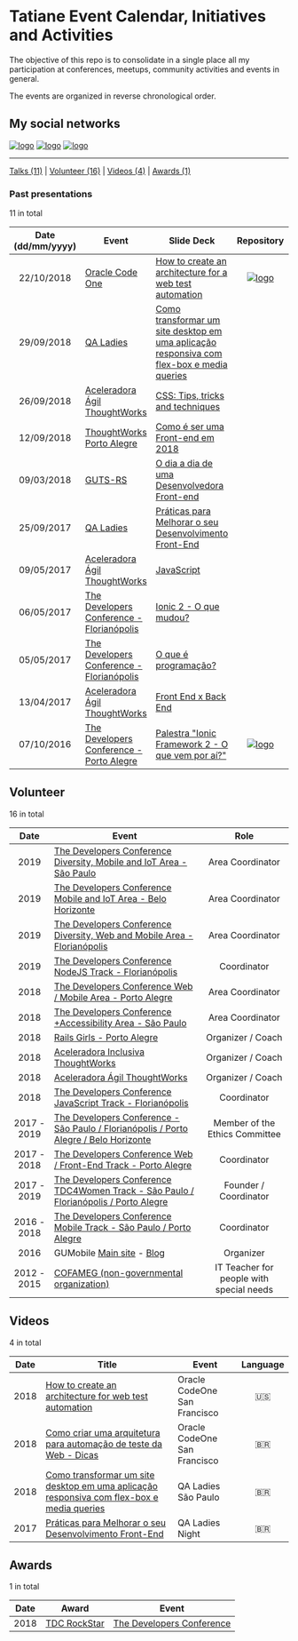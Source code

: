 # Tatiane Event Calendar, Initiatives and Activities

The objective of this repo is to consolidate in a single place all my participation at conferences, meetups, community activities and events in general.

The events are organized in reverse chronological order.

## My social networks

[![logo](https://i.imgur.com/Rb8i3ps.png)](http://www.twitter.com/tatianeaguirres)
[![logo](https://i.imgur.com/HpCun4P.png)](http://www.linkedin.com/in/tatianeaguirres)
[![logo](https://i.imgur.com/7RGlFog.png)](https://www.slideshare.net/TatianeAguirres1)

---

[Talks (11)](#talks) | [Volunteer (16)](#volunteer) | [Videos (4)](#videos) | [Awards (1)](#awards)

### Past presentations
11 in total

| Date (dd/mm/yyyy) | Event          | Slide Deck  | Repository |  Language |
|:-----------------:|----------------|-------------|:----------:| :--------:|
| 22/10/2018 | [Oracle Code One](https://www.oracle.com/code-one/index.html) | [How to create an architecture for a web test automation](https://www.slideshare.net/elias.nogueira/create-an-architecture-for-web-test-automation) | [![logo](http://i.imgur.com/0o48UoR.png)](https://github.com/eliasnogueira/selenium-java-bootstrap) | 🇺🇸 | 
| 29/09/2018 | [QA Ladies](http://www.qaladies.com/) | [Como transformar um site desktop em uma aplicação responsiva com flex-box e media queries](https://www.slideshare.net/TatianeAguirres1/como-transformar-um-site-desktop-em-uma-aplicao-responsiva) |  | 🇧🇷 | 
| 26/09/2018 | [Aceleradora Ágil ThoughtWorks](https://info.thoughtworks.com/aceleradora.html) | [CSS: Tips, tricks and techniques](https://www.slideshare.net/TatianeAguirres1/css-123455005) |  | 🇧🇷 | 
| 12/09/2018 | [ThoughtWorks Porto Alegre](https://www.thoughtworks.com/pt) | [Como é ser uma Front-end em 2018](https://www.slideshare.net/TatianeAguirres1/como-ser-uma-frontend-em-2018) |  | 🇧🇷 | 
| 09/03/2018 | [GUTS-RS](http://guts-rs.blogspot.com/) | [O dia a dia de uma Desenvolvedora Front-end](https://www.slideshare.net/TatianeAguirres1/o-dia-a-dia-de-uma-desenvolvedora-frontend) |  | 🇧🇷 | 
| 25/09/2017 | [QA Ladies](http://www.qaladies.com/) | [Práticas para Melhorar o seu Desenvolvimento Front-End](https://www.slideshare.net/TatianeAguirres1/prticas-para-melhorar-o-seu-desenvolvimento-frontend) |  | 🇧🇷 | 
| 09/05/2017 | [Aceleradora Ágil ThoughtWorks](https://info.thoughtworks.com/aceleradora.html) | [JavaScript](https://www.slideshare.net/TatianeAguirres1/javascript-75831432) |  | 🇧🇷 | 
| 06/05/2017 | [The Developers Conference - Florianópolis](http://www.thedevelopersconference.com.br/tdc/2017/florianopolis/trilha-mobile) | [Ionic 2 - O que mudou?](https://www.slideshare.net/TatianeAguirres1/ionic-2-o-que-mudou) |  | 🇧🇷 | 
| 05/05/2017 | [The Developers Conference - Florianópolis](http://www.thedevelopersconference.com.br/tdc/2017/florianopolis/trilha-tdc4women) | [O que é programação?](https://www.slideshare.net/TatianeAguirres1/o-que-programao) |  | 🇧🇷 | 
| 13/04/2017 | [Aceleradora Ágil ThoughtWorks](https://info.thoughtworks.com/aceleradora.html) | [Front End x Back End](https://www.slideshare.net/TatianeAguirres1/front-end-x-back-end) |  | 🇧🇷 | 
| 07/10/2016 | [The Developers Conference - Porto Alegre](http://www.thedevelopersconference.com.br/tdc/2016/portoalegre/trilha-mobile) | [Palestra "Ionic Framework 2 - O que vem por aí?"](https://www.slideshare.net/TatianeAguirres1/palestra-ionic-framework-2-o-que-vem-por-a-tdc-2016) | [![logo](http://i.imgur.com/0o48UoR.png)](https://github.com/tatianeaguirres/ionic-2-tdc2016) | 🇧🇷 | 


## Volunteer

16 in total

| Date        | Event            | Role  |
|:-----------:|------------------|:-----:|
| 2019 | [The Developers Conference Diversity, Mobile and IoT Area - São Paulo](http://www.thedevelopersconference.com.br) | Area Coordinator |
| 2019 | [The Developers Conference Mobile and IoT Area - Belo Horizonte](http://www.thedevelopersconference.com.br) | Area Coordinator |
| 2019 | [The Developers Conference Diversity, Web and Mobile Area - Florianópolis](http://www.thedevelopersconference.com.br) | Area Coordinator |
| 2019 | [The Developers Conference NodeJS Track - Florianópolis](http://www.thedevelopersconference.com.br) | Coordinator |
| 2018 | [The Developers Conference Web / Mobile Area - Porto Alegre](http://www.thedevelopersconference.com.br) | Area Coordinator |
| 2018 | [The Developers Conference +Accessibility Area - São Paulo](http://www.thedevelopersconference.com.br) | Area Coordinator |
| 2018 | [Rails Girls - Porto Alegre](http://railsgirls.com/portoalegre.html) | Organizer / Coach |
| 2018 | [Aceleradora Inclusiva ThoughtWorks](http://www.aceleradorainclusiva.com.br/) | Organizer / Coach |
| 2018 | [Aceleradora Ágil ThoughtWorks](https://info.thoughtworks.com/aceleradora.html) | Organizer / Coach |
| 2018 | [The Developers Conference JavaScript Track - Florianópolis](http://www.thedevelopersconference.com.br) | Coordinator |
| 2017 - 2019 | [The Developers Conference - São Paulo / Florianópolis / Porto Alegre / Belo Horizonte](http://www.thedevelopersconference.com.br) | Member of the Ethics Committee |
| 2017 - 2018 | [The Developers Conference Web / Front-End Track - Porto Alegre](http://www.thedevelopersconference.com.br) | Coordinator |
| 2017 - 2019 | [The Developers Conference TDC4Women Track - São Paulo / Florianópolis / Porto Alegre](http://www.thedevelopersconference.com.br) | Founder / Coordinator |
| 2016 - 2018 | [The Developers Conference Mobile Track - São Paulo / Porto Alegre](http://www.thedevelopersconference.com.br) | Coordinator |
| 2016 | GUMobile [Main site](http://www.sucesurs.org.br/gu/gu-mobile-rs/apresentacao/)  - [Blog](https://gumobilers.wordpress.com) | Organizer |
| 2012 - 2015 | [COFAMEG (non-governmental organization)](https://cofameg-gravatai.webnode.com/) | IT Teacher for people with special needs |


## Videos

4 in total

| Date | Title | Event | Language |
|:----:|-------|-------|:--------:|
| 2018 | [How to create an architecture for web test automation](https://www.youtube.com/watch?v=lrUoCD1yrnU) | Oracle CodeOne San Francisco | 🇺🇸 |
| 2018 | [Como criar uma arquitetura para automação de teste da Web - Dicas](https://www.youtube.com/watch?v=HEIbsCkN0lI&t=2s) | Oracle CodeOne San Francisco | 🇧🇷 |
| 2018 | [Como transformar um site desktop em uma aplicação responsiva com flex-box e media queries](https://www.youtube.com/watch?v=lvBpg2IO3wg) | QA Ladies São Paulo | 🇧🇷 |
| 2017 | [Práticas para Melhorar o seu Desenvolvimento Front-End](https://www.youtube.com/watch?v=J5-mbzox5Tg&t=3051s) | QA Ladies Night | 🇧🇷 |


## Awards

1 in total

| Date | Award | Event |
|:----:|-------|-------|
| 2018 | [TDC RockStar](https://thedevconf.com/rockstar/TatianeAguirres) | [The Developers Conference](http://www.thedevelopersconference.com.br) |
